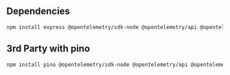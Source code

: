 
## Dependencies

```bash
npm install express @opentelemetry/sdk-node @opentelemetry/api @opentelemetry/sdk-logs @opentelemetry/instrumentation-http @opentelemetry/instrumentation-express
```


## 3rd Party with pino
```bash
npm install pino @opentelemetry/sdk-node @opentelemetry/api @opentelemetry/instrumentation-pino @opentelemetry/exporter-logs-otlp-http
```